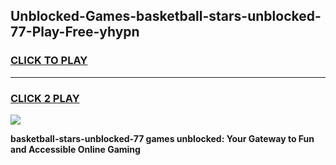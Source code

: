 
## Unblocked-Games-basketball-stars-unblocked-77-Play-Free-yhypn
<h3>
<a href="https://premium76.site?title=basketball-stars-unblocked-77&ref=21A">CLICK TO PLAY</a></h3>
<hr>

<h3>
<a href="https://premium76.site?title=basketball-stars-unblocked-77&ref=21A">CLICK 2 PLAY</a>
  
</h3>

<a href="https://premium76.site?title=basketball-stars-unblocked-77&ref=21A"><img src="https://clearcache.store/games.png"></a>


**basketball-stars-unblocked-77 games unblocked: Your Gateway to Fun and Accessible Online Gaming**
